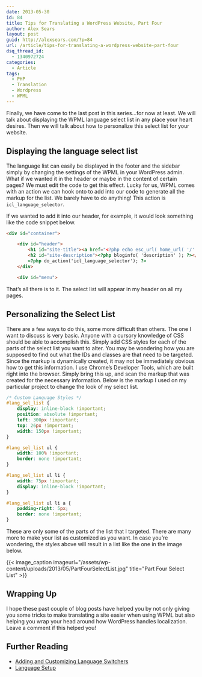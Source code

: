 ```yaml
---
date: 2013-05-30
id: 84
title: Tips for Translating a WordPress Website, Part Four
author: Alex Sears
layout: post
guid: http://alexsears.com/?p=84
url: /article/tips-for-translating-a-wordpress-website-part-four
dsq_thread_id:
  - 1340972724
categories:
  - Article
tags:
  - PHP
  - Translation
  - Wordpress
  - WPML
---
```

Finally, we have come to the last post in this series&#8230;for now at least. We will talk about displaying the WPML language select list in any place your heart desires. Then we will talk about how to personalize this select list for your website.

<!--more-->

## Displaying the language select list

The language list can easily be displayed in the footer and the sidebar simply by changing the settings of the WPML in your WordPress admin. What if we wanted it in the header or maybe in the content of certain pages? We must edit the code to get this effect. Lucky for us, WPML comes with an action we can hook onto to add into our code to generate all the markup for the list. We barely have to do anything! This action is `icl_language_selector`.

If we wanted to add it into our header, for example, it would look something like the code snippet below.

```html
<div id="container">

    <div id="header">
        <h1 id="site-title"><a href="<?php echo esc_url( home_url( '/' ) ); ?>" title="<?php echo esc_attr( get_bloginfo( 'name', 'display' ) ); ?>" rel="home"><?php bloginfo( 'name' ); ?></a></h1>
        <h2 id="site-description"><?php bloginfo( 'description' ); ?></h2>
        <?php do_action('icl_language_selector'); ?>
    </div>

    <div id="menu">
```

That&#8217;s all there is to it. The select list will appear in my header on all my pages.

## Personalizing the Select List

There are a few ways to do this, some more difficult than others. The one I want to discuss is very basic. Anyone with a cursory knowledge of CSS should be able to accomplish this. Simply add CSS styles for each of the parts of the select list you want to alter. You may be wondering how you are supposed to find out what the IDs and classes are that need to be targeted. Since the markup is dynamically created, it may not be immediately obvious how to get this information. I use Chrome&#8217;s Developer Tools, which are built right into the browser. Simply bring this up, and scan the markup that was created for the necessary information. Below is the markup I used on my particular project to change the look of my select list.

```css
/* Custom Language Styles */
#lang_sel_list {
	display: inline-block !important;
	position: absolute !important;
	left: 300px !important;
	top: 26px !important;
	width: 150px !important;
}

#lang_sel_list ul {
	width: 100% !important;
	border: none !important;
}

#lang_sel_list ul li {
	width: 75px !important;
	display: inline-block !important;
}

#lang_sel_list ul li a {
	padding-right: 5px;
	border: none !important;
}
```

These are only some of the parts of the list that I targeted. There are many more to make your list as customized as you want. In case you&#8217;re wondering, the styles above will result in a list like the one in the image below.

{{< image_caption imageurl="/assets/wp-content/uploads/2013/05/PartFourSelectList.jpg" title="Part Four Select List" >}}

## Wrapping Up

I hope these past couple of blog posts have helped you by not only giving you some tricks to make translating a site easier when using WPML but also helping you wrap your head around how WordPress handles localization. Leave a comment if this helped you!

## Further Reading

  * [Adding and Customizing Language Switchers][1]
  * [Language Setup][2]

 [1]: http://wpml.org/tutorials/adding-and-customizing-language-switchers/
 [2]: http://wpml.org/documentation/getting-started-guide/language-setup/